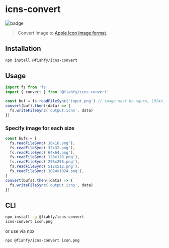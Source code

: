# icns-convert

![badge](https://github.com/fiahfy/icns-convert/workflows/Node.js%20Package/badge.svg)

> Convert Image to [Apple Icon Image format](https://en.wikipedia.org/wiki/Apple_Icon_Image_format).

## Installation

```bash
npm install @fiahfy/icns-convert
```

## Usage

```js
import fs from 'fs'
import { convert } from '@fiahfy/icns-convert'

const buf = fs.readFileSync('input.png') // image must be squre, 1024x1024 pixels or larger
convert(buf).then((data) => {
  fs.writeFileSync('output.icns', data)
})
```

### Specify image for each size

```js
const bufs = [
  fs.readFileSync('16x16.png'),
  fs.readFileSync('32x32.png'),
  fs.readFileSync('64x64.png'),
  fs.readFileSync('128x128.png'),
  fs.readFileSync('256x256.png'),
  fs.readFileSync('512x512.png'),
  fs.readFileSync('1024x1024.png'),
]
convert(bufs).then((data) => {
  fs.writeFileSync('output.icns', data)
})
```

## CLI

```bash
npm install -g @fiahfy/icns-convert
icns-convert icon.png
```

or use via npx

```bash
npx @fiahfy/icns-convert icon.png
```

